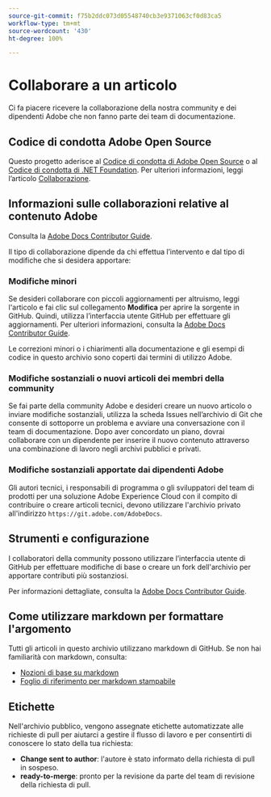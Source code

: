 ```yaml
---
source-git-commit: f75b2ddc073d05548740cb3e9371063cf0d83ca5
workflow-type: tm+mt
source-wordcount: '430'
ht-degree: 100%

---
```

# Collaborare a un articolo

Ci fa piacere ricevere la collaborazione della nostra community e dei dipendenti Adobe che non fanno parte dei team di documentazione.

## Codice di condotta Adobe Open Source

Questo progetto aderisce al [Codice di condotta di Adobe Open Source](code-of-conduct.md) o al [Codice di condotta di .NET Foundation](https://dotnetfoundation.org/code-of-conduct). Per ulteriori informazioni, leggi l’articolo [Collaborazione](contributing.md).


## Informazioni sulle collaborazioni relative al contenuto Adobe

Consulta la [Adobe Docs Contributor Guide](https://docs.adobe.com/content/help/en/contributor/contributor-guide/introduction.html).

Il tipo di collaborazione dipende da chi effettua l’intervento e dal tipo di modifiche che si desidera apportare:

### Modifiche minori

Se desideri collaborare con piccoli aggiornamenti per altruismo, leggi l&#39;articolo e fai clic sul collegamento **Modifica** per aprire la sorgente in GitHub. Quindi, utilizza l’interfaccia utente GitHub per effettuare gli aggiornamenti. Per ulteriori informazioni, consulta la [Adobe Docs Contributor Guide](https://docs.adobe.com/content/help/en/contributor/contributor-guide/introduction.html).

Le correzioni minori o i chiarimenti alla documentazione e gli esempi di codice in questo archivio sono coperti dai termini di utilizzo Adobe.

### Modifiche sostanziali o nuovi articoli dei membri della community

Se fai parte della community Adobe e desideri creare un nuovo articolo o inviare modifiche sostanziali, utilizza la scheda Issues nell’archivio di Git che consente di sottoporre un problema e avviare una conversazione con il team di documentazione. Dopo aver concordato un piano, dovrai collaborare con un dipendente per inserire il nuovo contenuto attraverso una combinazione di lavoro negli archivi pubblici e privati.

<!--
If you submit a pull request with significant changes to documentation and code examples, you'll see a message in the pull request asking you to submit an online contribution license agreement (CLA). We need you to complete the online form before we can review your pull request.
-->

### Modifiche sostanziali apportate dai dipendenti Adobe

Gli autori tecnici, i responsabili di programma o gli sviluppatori del team di prodotti per una soluzione Adobe Experience Cloud con il compito di contribuire o creare articoli tecnici, devono utilizzare l&#39;archivio privato all&#39;indirizzo `https://git.adobe.com/AdobeDocs`.

<!--Employees from other parts of the Adobe world should use the public repo for minor updates.-->

## Strumenti e configurazione

I collaboratori della community possono utilizzare l’interfaccia utente di GitHub per effettuare modifiche di base o creare un fork dell&#39;archivio per apportare contributi più sostanziosi.

Per informazioni dettagliate, consulta la [Adobe Docs Contributor Guide](https://docs.adobe.com/content/help/en/contributor/contributor-guide/introduction.html).

## Come utilizzare markdown per formattare l&#39;argomento

Tutti gli articoli in questo archivio utilizzano markdown di GitHub. Se non hai familiarità con markdown, consulta:

* [Nozioni di base su markdown](https://help.github.com/articles/getting-started-with-writing-and-formatting-on-github/)
* [Foglio di riferimento per markdown stampabile](https://guides.github.com/pdfs/markdown-cheatsheet-online.pdf)

## Etichette

Nell&#39;archivio pubblico, vengono assegnate etichette automatizzate alle richieste di pull per aiutarci a gestire il flusso di lavoro e per consentirti di conoscere lo stato della tua richiesta:

* **Change sent to author**: l&#39;autore è stato informato della richiesta di pull in sospeso.
* **ready-to-merge**: pronto per la revisione da parte del team di revisione della richiesta di pull.
